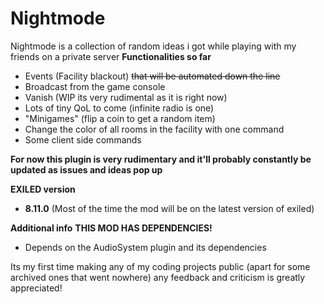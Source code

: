 
# Nightmode

Nightmode is a collection of random ideas i got while playing with my friends on a private server
**Functionalities so far**
- Events (Facility blackout) ~~that will be automated down the line~~
- Broadcast from the game console 
- Vanish (WIP its very rudimental as it is right now)
- Lots of tiny QoL to come (infinite radio is one)
- "Minigames" (flip a coin to get a random item)
- Change the color of all rooms in the facility with one command
- Some client side commands

**For now this plugin is very rudimentary and it'll probably constantly be updated as issues and ideas pop up**

**EXILED version**
- **8.11.0** (Most of the time the mod will be on the latest version of exiled)

**Additional info**
**THIS MOD HAS DEPENDENCIES!** 
- Depends on the AudioSystem plugin and its dependencies

Its my first time making any of my coding projects public (apart for some archived ones that went nowhere) any feedback and criticism is greatly appreciated!
